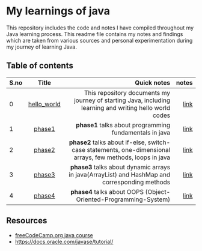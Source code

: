 # My learnings of java
This repository includes the code and notes I have compiled throughout my Java learning process.
This readme file contains my notes and findings which are taken from various sources and personal experimentation during my journey of learning Java.

## Table of contents


| S.no | Title | Quick notes | notes |
| ------------- |:-------------:| ----:| ---:|
| 0 |  [hello_world](hello_world/) | This repository documents my journey of starting Java, including learning and writing hello world codes | [link](hello_world/readme.md) |
| 1 |  [phase1](phase1/) | __phase1__ talks about programming fundamentals in java | [link](phase1/readme.md) |
| 2 |  [phase2](phase2/) | __phase2__ talks about if-else, switch-case statements, one-dimensional arrays, few methods, loops in java| [link](phase2/readme.md) |
| 3 |  [phase3](phase3/) | __phase3__ talks about dynamic arrays in java(ArrayList) and HashMap and corresponding methods | [link](phase3/readme.md) |
| 4 |  [phase4](phase4/) | __phase4__ talks about OOPS (Object-Oriented-Programming-System) | [link](phase4/readme.md) |

## Resources
- [freeCodeCamp.org java course](https://www.youtube.com/watch?v=A74TOX803D0)
- https://docs.oracle.com/javase/tutorial/
